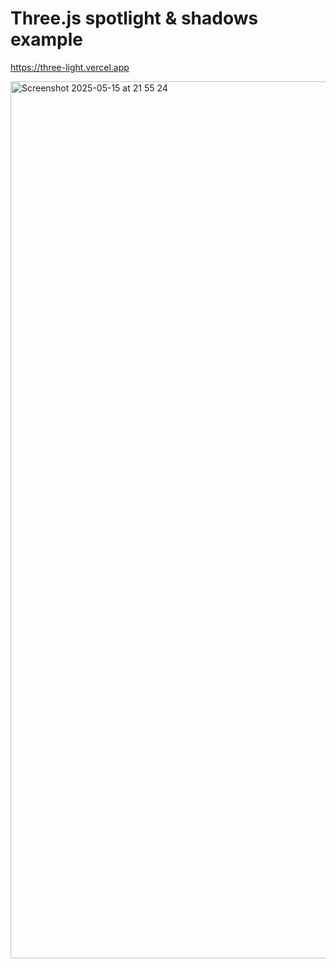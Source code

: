 # Three.js spotlight & shadows example

https://three-light.vercel.app

[<img width="1403" alt="Screenshot 2025-05-15 at 21 55 24" src="https://github.com/user-attachments/assets/3c09d623-c7a1-49de-846b-bc2e8634b5c3" />](https://three-light.vercel.app)

